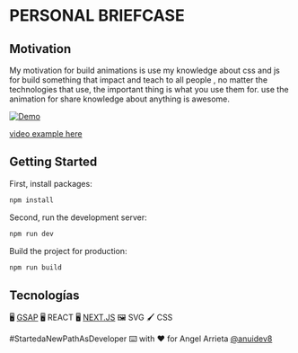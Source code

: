 # PERSONAL BRIEFCASE

## Motivation

My motivation for build animations is use my knowledge about css and js for build something that impact and teach to all people , no matter the technologies that use, the important thing is what you use them for. use the animation for share knowledge about anything is awesome.

[![Demo](https://res.cloudinary.com/dqhme1rod/image/upload/v1642898353/machine/fqarhaikg0a5l7cttgna.png)](https://res.cloudinary.com/dqhme1rod/video/upload/v1642898283/machine/ikgvirjkmbue73fksqiu.mp4)

[video example here](https://res.cloudinary.com/dqhme1rod/video/upload/v1642898283/machine/ikgvirjkmbue73fksqiu.mp4)

## Getting Started

First, install packages:

```bash
npm install
```

Second, run the development server:

```bash
npm run dev
```

Build the project for production:

```bash
npm run build
```

## Tecnologías

🖥 [GSAP](https://greensock.com/)
🖥 REACT
🖥 [NEXT.JS](https://nextjs.org/)
🖼 SVG
🖌 CSS

#StartedaNewPathAsDeveloper ⌨️ with ❤️ for Angel Arrieta [@anuidev8](https://github.com/anuidev8)
